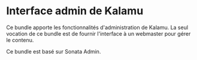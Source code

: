 # Interface admin de Kalamu

Ce bundle apporte les fonctionnalités d'administration de Kalamu. La seul vocation
de ce bundle est de fournir l'interface à un webmaster pour gérer le contenu.

Ce bundle est basé sur Sonata Admin.